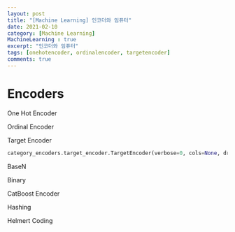 ```yaml
---
layout: post
title: "[Machine Learning] 인코더와 임퓨터"
date: 2021-02-10
category: [Machine Learning]
MachineLearning : true 
excerpt: "인코더와 임퓨터"
tags: [onehotencoder, ordinalencoder, targetencoder]
comments: true
---
```




# Encoders



One Hot Encoder



Ordinal Encoder



Target Encoder

```python
category_encoders.target_encoder.TargetEncoder(verbose=0, cols=None, drop_invariant=False, return_df=True, handle_missing='value', handle_unknown='value', min_samples_leaf=1, smoothing=1.0)
```



BaseN



Binary



CatBoost Encoder



Hashing



Helmert Coding








